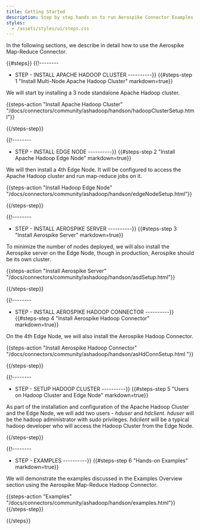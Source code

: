 ```yaml
---
title: Getting Started
description: Step by step hands on to run Aerospike Connector Examples
styles:
  - /assets/styles/ui/steps.css
---
```


In the following sections, we describe in detail how to use the Aerospike Map-Reduce Connector.

{{#steps}}
{{!--------
  - STEP - INSTALL APACHE HADOOP CLUSTER
----------}}
{{#steps-step 1 "Install Multi-Node Apache Hadoop Cluster" markdown=true}}

We will start by installing a 3 node standalone Apache Hadoop cluster.

{{steps-action "Install Apache Hadoop Cluster" "/docs/connectors/community/ashadoop/handson/hadoopClusterSetup.html"}}

{{/steps-step}}

{{!--------
  - STEP - INSTALL EDGE NODE
----------}}
{{#steps-step 2 "Install Apache Hadoop Edge Node" markdown=true}}

We will then install a 4th Edge Node. 
It will be configured to access the Apache Hadoop
cluster and run map-reduce jobs on it. 

{{steps-action "Install Hadoop Edge Node" "/docs/connectors/community/ashadoop/handson/edgeNodeSetup.html"}}

{{/steps-step}}


{{!--------
  - STEP - INSTALL AEROSPIKE SERVER
----------}}
{{#steps-step 3 "Install Aerospike Server" markdown=true}}

To minimize the number of nodes deployed, we will also install the Aerospike server
on the Edge Node, though in production, Aerospike should be its own cluster.

{{steps-action "Install Aerospike Server" "/docs/connectors/community/ashadoop/handson/asdSetup.html"}}

{{/steps-step}}


{{!--------
  - STEP - INSTALL AEROSPIKE HADOOP CONNECTOR
----------}}
{{#steps-step 4 "Install Aerospike Hadoop Connector" markdown=true}}

On the 4th Edge Node, we will also install the Aerospike Hadoop Connector.  

{{steps-action "Install Aerospike Hadoop Connector" "/docs/connectors/community/ashadoop/handson/asHdConnSetup.html "}}

{{/steps-step}}


{{!--------
  - STEP - SETUP HADOOP CLUSTER
----------}}
{{#steps-step 5 "Users on Hadoop Cluster and Edge Node" markdown=true}}

As part of the installation and configuration of the Apache Hadoop Cluster and the Edge Node, we will add two users - *hduser* and *hdclient*. *hduser* will be the hadoop administrator with sudo privileges. 
*hdclient* will be a typical hadoop developer who will access the Hadoop Cluster from the Edge Node.

{{/steps-step}}


{{!--------
  - STEP - EXAMPLES
----------}}
{{#steps-step 6 "Hands-on Examples" markdown=true}}

We will demonstrate the examples discussed in the Examples Overview section 
using the Aerospike Map-Reduce Hadoop Connector.  

{{steps-action "Examples" "/docs/connectors/community/ashadoop/handson/examples.html"}}
{{/steps-step}}

{{/steps}}
